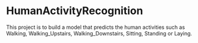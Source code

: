 # HumanActivityRecognition
This project is to build a model that predicts the human activities such as Walking, Walking_Upstairs, Walking_Downstairs, Sitting, Standing or Laying.
